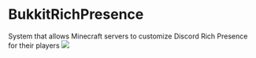 # BukkitRichPresence
System that allows Minecraft servers to customize Discord Rich Presence for their players
[![](https://jitpack.io/v/TrollyLoki/BukkitRichPresence.svg)](https://jitpack.io/#TrollyLoki/BukkitRichPresence)
